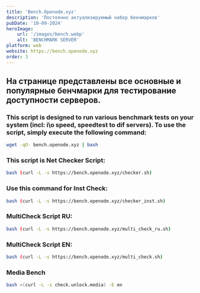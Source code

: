 ```yaml
---
title: 'Bench.Openode.xyz'
description: 'Постоянно актуализируемый набор бенчмарков'
pubDate: '10-09-2024'
heroImage:
    url: '/images/bench.webp'
    alt: 'BENCHMARK SERVER'
platform: web
website: https://bench.openode.xyz
order: 3
---
```


## На странице представлены все основные и популярные бенчмарки для тестирование доступности серверов.

### This script is designed to run various benchmark tests on your system  (incl: i\o speed, speedtest to dif servers). To use the script, simply execute the following command:

```bash
wget -qO- bench.openode.xyz | bash
```

### This script is Net Checker Script:

```bash
bash (curl -L -s https://bench.openode.xyz/checker.sh)
```

### Use this command for Inst Check:

```bash
bash (curl -L -s https://bench.openode.xyz/checker_inst.sh)
```

### MultiCheck Script RU:

```bash
bash (curl -L -s https://bench.openode.xyz/multi_check_ru.sh)
```

### MultiCheck Script EN:

```bash
bash (curl -L -s https://bench.openode.xyz/multi_check.sh)
```
### Media Bench 
```bash
bash <(curl -L -s check.unlock.media) -E en
```